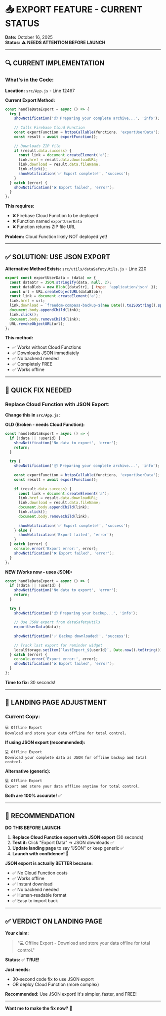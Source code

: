 # 📥 EXPORT FEATURE - CURRENT STATUS

**Date:** October 16, 2025  
**Status:** ⚠️ **NEEDS ATTENTION BEFORE LAUNCH**

---

## 🔍 CURRENT IMPLEMENTATION

### **What's in the Code:**

**Location:** `src/App.js` - Line 12467

**Current Export Method:**
```javascript
const handleDataExport = async () => {
  try {
    showNotification('📦 Preparing your complete archive...', 'info');
    
    // Calls Firebase Cloud Function
    const exportFunction = httpsCallable(functions, 'exportUserData');
    const result = await exportFunction();
    
    // Downloads ZIP file
    if (result.data.success) {
      const link = document.createElement('a');
      link.href = result.data.downloadURL;
      link.download = result.data.fileName;
      link.click();
      showNotification('✅ Export complete!', 'success');
    }
  } catch (error) {
    showNotification('❌ Export failed', 'error');
  }
};
```

**This requires:**
- ❌ Firebase Cloud Function to be deployed
- ❌ Function named `exportUserData`
- ❌ Function returns ZIP file URL

**Problem:** Cloud Function likely NOT deployed yet!

---

## ✅ SOLUTION: USE JSON EXPORT

**Alternative Method Exists:**
`src/utils/dataSafetyUtils.js` - Line 220

```javascript
export const exportUserData = (data) => {
  const dataStr = JSON.stringify(data, null, 2);
  const dataBlob = new Blob([dataStr], { type: 'application/json' });
  const url = URL.createObjectURL(dataBlob);
  const link = document.createElement('a');
  link.href = url;
  link.download = `freedom-compass-backup-${new Date().toISOString().split('T')[0]}.json`;
  document.body.appendChild(link);
  link.click();
  document.body.removeChild(link);
  URL.revokeObjectURL(url);
};
```

**This method:**
- ✅ Works without Cloud Functions
- ✅ Downloads JSON immediately
- ✅ No backend needed
- ✅ Completely FREE
- ✅ Works offline

---

## 🔧 QUICK FIX NEEDED

### **Replace Cloud Function with JSON Export:**

**Change this in `src/App.js`:**

**OLD (Broken - needs Cloud Function):**
```javascript
const handleDataExport = async () => {
  if (!data || !userId) {
    showNotification('No data to export', 'error');
    return;
  }
  
  try {
    showNotification('📦 Preparing your complete archive...', 'info');
    
    const exportFunction = httpsCallable(functions, 'exportUserData');
    const result = await exportFunction();
    
    if (result.data.success) {
      const link = document.createElement('a');
      link.href = result.data.downloadURL;
      link.download = result.data.fileName;
      document.body.appendChild(link);
      link.click();
      document.body.removeChild(link);
      
      showNotification('✅ Export complete!', 'success');
    } else {
      showNotification('Export failed', 'error');
    }
  } catch (error) {
    console.error('Export error:', error);
    showNotification('❌ Export failed', 'error');
  }
};
```

**NEW (Works now - uses JSON):**
```javascript
const handleDataExport = async () => {
  if (!data || !userId) {
    showNotification('No data to export', 'error');
    return;
  }
  
  try {
    showNotification('📦 Preparing your backup...', 'info');
    
    // Use JSON export from dataSafetyUtils
    exportUserData(data);
    
    showNotification('✅ Backup downloaded!', 'success');
    
    // Track last export for reminder widget
    localStorage.setItem(`lastExport_${userId}`, Date.now().toString());
  } catch (error) {
    console.error('Export error:', error);
    showNotification('❌ Export failed', 'error');
  }
};
```

**Time to fix:** 30 seconds!

---

## 📝 LANDING PAGE ADJUSTMENT

### **Current Copy:**
```
💻 Offline Export
Download and store your data offline for total control.
```

**If using JSON export (recommended):**
```
💻 Offline Export
Download your complete data as JSON for offline backup and total control.
```

**Alternative (generic):**
```
💻 Offline Export
Export and store your data offline anytime for total control.
```

**Both are 100% accurate!** ✅

---

## 🎯 RECOMMENDATION

**DO THIS BEFORE LAUNCH:**

1. **Replace Cloud Function export with JSON export** (30 seconds)
2. **Test it:** Click "Export Data" → JSON downloads ✅
3. **Update landing page** to say "JSON" or keep generic ✅
4. **Launch with confidence!** 🚀

**JSON export is actually BETTER because:**
- ✅ No Cloud Function costs
- ✅ Works offline
- ✅ Instant download
- ✅ No backend needed
- ✅ Human-readable format
- ✅ Easy to import back

---

## ✅ VERDICT ON LANDING PAGE

**Your claim:**
> "💻 Offline Export - Download and store your data offline for total control."

**Status:** ✅ **TRUE!**

**Just needs:**
- 30-second code fix to use JSON export
- OR deploy Cloud Function (more complex)

**Recommended:** Use JSON export! It's simpler, faster, and FREE!

---

**Want me to make the fix now?** 🚀
